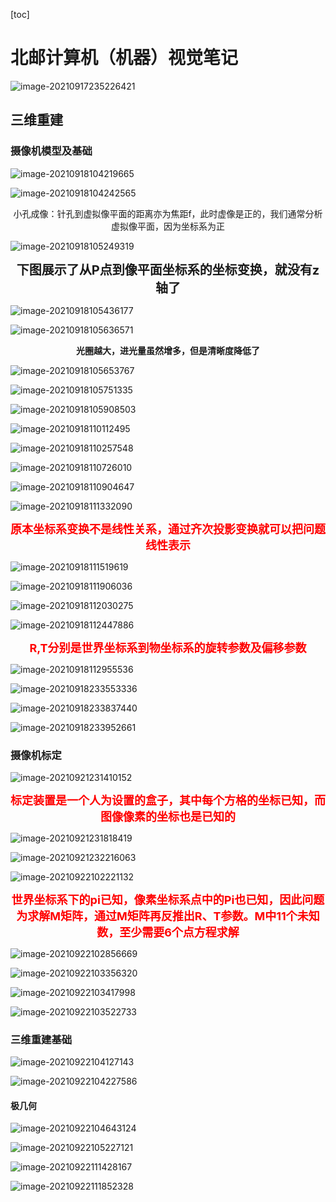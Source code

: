 [toc]

# 北邮计算机（机器）视觉笔记

![image-20210917235226421](C:\Users\hp\AppData\Roaming\Typora\typora-user-images\image-20210917235226421.png)

## 三维重建

### 摄像机模型及基础

![image-20210918104219665](C:\Users\hp\AppData\Roaming\Typora\typora-user-images\image-20210918104219665.png)

![image-20210918104242565](C:\Users\hp\AppData\Roaming\Typora\typora-user-images\image-20210918104242565.png) 

<center>小孔成像：针孔到虚拟像平面的距离亦为焦距f，此时虚像是正的，我们通常分析虚拟像平面，因为坐标系为正</center>

![image-20210918105249319](C:\Users\hp\AppData\Roaming\Typora\typora-user-images\image-20210918105249319.png)

<center><span style="font-weight: bold; font-size: 20px">下图展示了从P点到像平面坐标系的坐标变换，就没有z轴了</span></center>

![image-20210918105436177](C:\Users\hp\AppData\Roaming\Typora\typora-user-images\image-20210918105436177.png)



![image-20210918105636571](C:\Users\hp\AppData\Roaming\Typora\typora-user-images\image-20210918105636571.png)

<center> <span style="font-weight:bold">光圈越大，进光量虽然增多，但是清晰度降低了</span></center>


![image-20210918105653767](C:\Users\hp\AppData\Roaming\Typora\typora-user-images\image-20210918105653767.png)

![image-20210918105751335](C:\Users\hp\AppData\Roaming\Typora\typora-user-images\image-20210918105751335.png)

![image-20210918105908503](C:\Users\hp\AppData\Roaming\Typora\typora-user-images\image-20210918105908503.png)

![image-20210918110112495](C:\Users\hp\AppData\Roaming\Typora\typora-user-images\image-20210918110112495.png)

![image-20210918110257548](C:\Users\hp\AppData\Roaming\Typora\typora-user-images\image-20210918110257548.png)

![image-20210918110726010](C:\Users\hp\AppData\Roaming\Typora\typora-user-images\image-20210918110726010.png)

![image-20210918110904647](C:\Users\hp\AppData\Roaming\Typora\typora-user-images\image-20210918110904647.png)

![image-20210918111332090](C:\Users\hp\AppData\Roaming\Typora\typora-user-images\image-20210918111332090.png)

<center><span style= "font-weight:bold; color:red; font-size:18px">原本坐标系变换不是线性关系，通过齐次投影变换就可以把问题线性表示</span> </center>


![image-20210918111519619](C:\Users\hp\AppData\Roaming\Typora\typora-user-images\image-20210918111519619.png)

![image-20210918111906036](C:\Users\hp\AppData\Roaming\Typora\typora-user-images\image-20210918111906036.png)

![image-20210918112030275](C:\Users\hp\AppData\Roaming\Typora\typora-user-images\image-20210918112030275.png)

![image-20210918112447886](C:\Users\hp\AppData\Roaming\Typora\typora-user-images\image-20210918112447886.png)

<center><span style= "font-weight:bold; color:red; font-size:18px">R,T分别是世界坐标系到物坐标系的旋转参数及偏移参数</span> </center>

![image-20210918112955536](C:\Users\hp\AppData\Roaming\Typora\typora-user-images\image-20210918112955536.png)

![image-20210918233553336](C:\Users\hp\AppData\Roaming\Typora\typora-user-images\image-20210918233553336.png)

![image-20210918233837440](C:\Users\hp\AppData\Roaming\Typora\typora-user-images\image-20210918233837440.png)

![image-20210918233952661](C:\Users\hp\AppData\Roaming\Typora\typora-user-images\image-20210918233952661.png)

### 摄像机标定

![image-20210921231410152](C:\Users\hp\AppData\Roaming\Typora\typora-user-images\image-20210921231410152.png)

<center><span style="font-size:18px; font-weight:bold; color:red">标定装置是一个人为设置的盒子，其中每个方格的坐标已知，而图像像素的坐标也是已知的</span></center>

![image-20210921231818419](C:\Users\hp\AppData\Roaming\Typora\typora-user-images\image-20210921231818419.png)

![image-20210921232216063](C:\Users\hp\AppData\Roaming\Typora\typora-user-images\image-20210921232216063.png)

![image-20210922102221132](C:\Users\hp\AppData\Roaming\Typora\typora-user-images\image-20210922102221132.png)

<center><span style="font-size:18px; font-weight:bold; color:red">世界坐标系下的pi已知，像素坐标系点中的Pi也已知，因此问题为求解M矩阵，通过M矩阵再反推出R、T参数。M中11个未知数，至少需要6个点方程求解</span></center>

![image-20210922102856669](C:\Users\hp\AppData\Roaming\Typora\typora-user-images\image-20210922102856669.png)

![image-20210922103356320](C:\Users\hp\AppData\Roaming\Typora\typora-user-images\image-20210922103356320.png)

![image-20210922103417998](C:\Users\hp\AppData\Roaming\Typora\typora-user-images\image-20210922103417998.png)

![image-20210922103522733](C:\Users\hp\AppData\Roaming\Typora\typora-user-images\image-20210922103522733.png)

### 三维重建基础

![image-20210922104127143](C:\Users\hp\AppData\Roaming\Typora\typora-user-images\image-20210922104127143.png)

![image-20210922104227586](C:\Users\hp\AppData\Roaming\Typora\typora-user-images\image-20210922104227586.png)

#### 极几何

![image-20210922104643124](C:\Users\hp\AppData\Roaming\Typora\typora-user-images\image-20210922104643124.png)

![image-20210922105227121](C:\Users\hp\AppData\Roaming\Typora\typora-user-images\image-20210922105227121.png)

![image-20210922111428167](C:\Users\hp\AppData\Roaming\Typora\typora-user-images\image-20210922111428167.png)

![image-20210922111852328](C:\Users\hp\AppData\Roaming\Typora\typora-user-images\image-20210922111852328.png)

